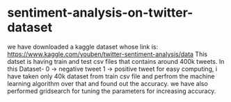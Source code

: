 # sentiment-analysis-on-twitter-dataset
we have downloaded a kaggle dataset whose link is: https://www.kaggle.com/youben/twitter-sentiment-analysis/data This datset is having train and test csv files that contains around 400k tweets. In this Dataset-  0  ->  negative tweet   1  ->  positive tweet  for easy computing, i have taken only 40k dataset from train csv file and perfrom the machine learning algorithm over that and found out the accuracy. we have also performed gridsearch for tuning the parameters for increasing accuracy.
